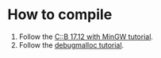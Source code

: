 # How to compile
1. Follow the [C::B 17.12 with MinGW tutorial](https://infoc.eet.bme.hu/sdl_telepito/#1).
2. Follow the [debugmalloc tutorial](https://infoc.eet.bme.hu/debugmalloc/#1).
